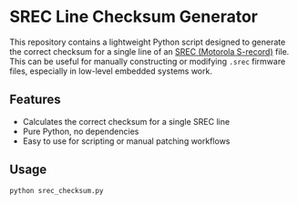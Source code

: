 # SREC Line Checksum Generator

This repository contains a lightweight Python script designed to generate the correct checksum for a single line of an [SREC (Motorola S-record)](https://en.wikipedia.org/wiki/SREC_(file_format)) file. This can be useful for manually constructing or modifying `.srec` firmware files, especially in low-level embedded systems work.

## Features

- Calculates the correct checksum for a single SREC line
- Pure Python, no dependencies
- Easy to use for scripting or manual patching workflows

## Usage

```bash
python srec_checksum.py
